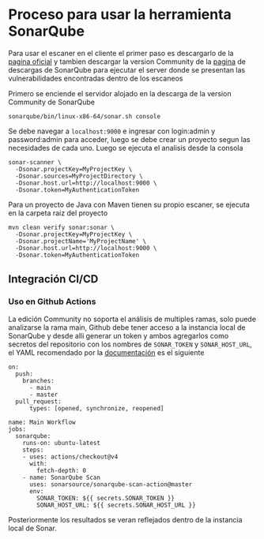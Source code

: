 # Proceso para usar la herramienta SonarQube

Para usar el escaner en el cliente el primer paso es descargarlo de la [pagina oficial](https://docs.sonarsource.com/sonarqube/latest/analyzing-source-code/scanners/sonarscanner/) y tambien descargar la version Community de la [pagina](https://www.sonarsource.com/products/sonarqube/downloads/) de descargas de SonarQube para ejecutar el server donde se presentan las vulnerabilidades encontradas dentro de los escaneos

Primero se enciende el servidor alojado en la descarga de la version Community de SonarQube
```
sonarqube/bin/linux-x86-64/sonar.sh console
```

Se debe navegar a ```localhost:9000``` e ingresar con login:admin y password:admin para acceder, luego se debe crear un proyecto segun las necesidades de cada uno. Luego se ejecuta el analisis desde la consola
```
sonar-scanner \
  -Dsonar.projectKey=MyProjectKey \
  -Dsonar.sources=MyProjectDirectory \
  -Dsonar.host.url=http://localhost:9000 \
  -Dsonar.token=MyAuthenticationToken
```

Para un proyecto de Java con Maven tienen su propio escaner, se ejecuta en la carpeta raiz del proyecto
```
mvn clean verify sonar:sonar \
  -Dsonar.projectKey=MyProjectKey \
  -Dsonar.projectName='MyProjectName' \
  -Dsonar.host.url=http://localhost:9000 \
  -Dsonar.token=MyAuthenticationToken
```

## Integración CI/CD

### Uso en Github Actions

La edición Community no soporta el análisis de multiples ramas, solo puede analizarse la rama main, Github debe tener acceso a la instancia local de SonarQube y desde alli generar un token y ambos agregarlos como secretos del repositorio con los nombres de ```SONAR_TOKEN``` y ```SONAR_HOST_URL```, el YAML recomendado por la [documentación](https://github.com/marketplace/actions/official-sonarqube-scan) es el siguiente

```
on:
  push:
    branches:
      - main
      - master
  pull_request:
      types: [opened, synchronize, reopened]

name: Main Workflow
jobs:
  sonarqube:
    runs-on: ubuntu-latest
    steps:
    - uses: actions/checkout@v4
      with:
        fetch-depth: 0
    - name: SonarQube Scan
      uses: sonarsource/sonarqube-scan-action@master
      env:
        SONAR_TOKEN: ${{ secrets.SONAR_TOKEN }}
        SONAR_HOST_URL: ${{ secrets.SONAR_HOST_URL }}
```

Posteriormente los resultados se veran reflejados dentro de la instancia local de Sonar.